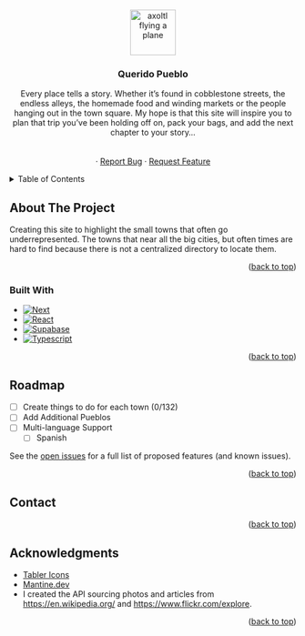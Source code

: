<!-- # Los Pueblos Magicos De Mexico (The Magical Towns of Mexico) Draft

Ever visited Mexico or thought about visiting? If you are like a lot of people (including my younger self), when you think of Mexico, Cancun or Tijuana may come to mind. Mexico has a rich and colorful history with various climates and terrains. The Pueblos Magicos are Magical towns located all over Mexico. I've created an API that will show you the true beauty of Mexico and hopefully encourage you to visit one (or many) of these Pueblos! I hope you enjoy and happy exploring!

**Link to project:** TBD

![app in action gif](/public/imgs/Pueblos.gif)

**Version 2: Map added using Mapbox API**

![app in action gif](/public/imgs/mapPopUp.gif)

**Version 3: Cleaned up CSS + mobile responsive**

![app in action gif](/public/imgs/pueblosV3.gif)

## How It's Made:

**Tech used:** React, Typescript, Next.js, Supabase, Mapbox, couldinary

I created the API sourcing photos and articles from https://en.wikipedia.org/ and https://www.flickr.com/explore mainly.

## Optimizations

Eventually I would love to add more information to each town. I would love to have routes set up to show all the available ways to reach these towns. While the airport listed on the page is only one way of getting there, there are various methods of reaching these towns. Also, I would love to showcase more photos of these towns that are provided by the community. The image sizing and CSS will always be an ongoing project. (Are you really ever done with the CSS and making it look "just right"?). Eventually I will move from EJS to React in order to render the photo components of the feed instead of a full page reload. I will implement Google Oauth in the near future to make signing up even easier.

## Lessons Learned:

Where do I begin...

I was motivated to build this website for the love I have for Mexico. Oftentimes, people who are not familiar with the country have these impressions of Mexico based on what they see on TV or hear in the media. I found it difficult to find new places to visit in Mexico without having background knowledge of where to go. My hope for the website is to allow users' curiosity to guide their next adventure. I hope that people can see the beauty of Mexico and feel the urge to come visit and explore.

On the technical side, I did get a better feel for the MVC model. I had to create a couple of new interfaces and make sure that the frontend was communicating with the backend. The database does have a user model and post (pueblos) model that need to communicate with each other (for the profile page and booked marked pueblos). -->
<!-- Improved compatibility of back to top link: See: https://github.com/othneildrew/Best-README-Template/pull/73 -->

<a id="readme-top"></a>

<!--
*** Thanks for checking out the Best-README-Template. If you have a suggestion
*** that would make this better, please fork the repo and create a pull request
*** or simply open an issue with the tag "enhancement".
*** Don't forget to give the project a star!
*** Thanks again! Now go create something AMAZING! :D
-->

<!-- PROJECT LOGO -->
<br />
<div align="center">
    <img src="axolotlPlane.png" alt="axoltl flying a plane" width="80" height="80">
  </a>

  <h3 align="center">Querido Pueblo</h3>

  <p align="center">
    Every place tells a story. Whether it’s found in cobblestone streets, the endless alleys, the homemade food and winding markets or the people hanging out in the town square. My hope is that this site will inspire you to plan that trip you’ve been holding off on, pack your bags, and add the next chapter to your story…
    <br />
    <br />
    <br />
    <!-- <a href="https://github.com/othneildrew/Best-README-Template">View Demo</a> -->
    &middot;
    <a href="https://github.com/Salgado3/Pueblos_next_js/issues/new?template=bug_report.md">Report Bug</a>
    &middot;
    <a href="https://github.com/Salgado3/Pueblos_next_js/issues/new?labels=enhancement&template=feature-request---.md">Request Feature</a>
  </p>
</div>

<!-- TABLE OF CONTENTS -->
<details>
  <summary>Table of Contents</summary>
  <ol>
    <li>
      <a href="#about-the-project">About The Project</a>
      <ul>
        <li><a href="#built-with">Built With</a></li>
      </ul>
    </li>
    <li>
      <a href="#getting-started">Getting Started</a>
      <ul>
        <li><a href="#prerequisites">Prerequisites</a></li>
        <li><a href="#installation">Installation</a></li>
      </ul>
    </li>
    <li><a href="#usage">Usage</a></li>
    <li><a href="#roadmap">Roadmap</a></li>
    <li><a href="#contributing">Contributing</a></li>
    <li><a href="#license">License</a></li>
    <li><a href="#contact">Contact</a></li>
    <li><a href="#acknowledgments">Acknowledgments</a></li>
  </ol>
</details>

<!-- ABOUT THE PROJECT -->

## About The Project

Creating this site to highlight the small towns that often go underrepresented. The towns that near all the big cities, but often times are hard to find because there is not a centralized directory to locate them.

<p align="right">(<a href="#readme-top">back to top</a>)</p>

### Built With

- [![Next][Next.js]][Next-url]
- [![React][React.js]][React-url]
- [![Supabase][Supabase]][Supabase-url]
- [![Typescript][Typescript]][Typescript-url]

<p align="right">(<a href="#readme-top">back to top</a>)</p>

<!-- GETTING STARTED -->

## Roadmap

- [ ] Create things to do for each town (0/132)
- [ ] Add Additional Pueblos
- [ ] Multi-language Support
  - [ ] Spanish

See the [open issues](https://github.com/Salgado3/Pueblos_next_js/issues) for a full list of proposed features (and known issues).

<p align="right">(<a href="#readme-top">back to top</a>)</p>

## Contact

<!-- Your Name - [@your_twitter](https://twitter.com/your_username) - email@example.com -->

<!-- Project Link: [https://github.com/your_username/repo_name](https://github.com/your_username/repo_name) -->

<p align="right">(<a href="#readme-top">back to top</a>)</p>

<!-- ACKNOWLEDGMENTS -->

## Acknowledgments

- [Tabler Icons](https://tabler.io/icons)
- [Mantine.dev](https://mantine.dev/)
- I created the API sourcing photos and articles from https://en.wikipedia.org/ and https://www.flickr.com/explore.
<p align="right">(<a href="#readme-top">back to top</a>)</p>

<!-- MARKDOWN LINKS & IMAGES -->
<!-- https://www.markdownguide.org/basic-syntax/#reference-style-links -->

[Next.js]: https://img.shields.io/badge/next.js-000000?style=for-the-badge&logo=nextdotjs&logoColor=white
[Next-url]: https://nextjs.org/
[React.js]: https://img.shields.io/badge/React-20232A?style=for-the-badge&logo=react&logoColor=61DAFB
[React-url]: https://reactjs.org/
[Supabase]: https://img.icons8.com/?size=100&id=sH0rW2TvYdr9&format=png&color=000000
[Supabase-url]: https://supabase.com/
[Typescript]: https://img.icons8.com/?size=100&id=HcQEdKCkXUs3&format=png&color=000000
[Typescript-url]: https://www.typescriptlang.org/

